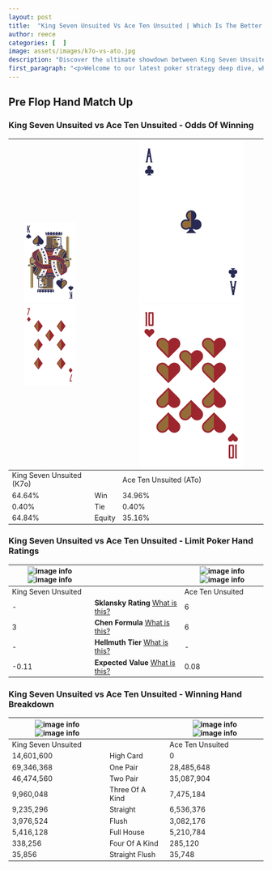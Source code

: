 ```yaml
---
layout: post
title:  "King Seven Unsuited Vs Ace Ten Unsuited | Which Is The Better Hand In Poker? A Complete Guide"
author: reece
categories: [  ]
image: assets/images/k7o-vs-ato.jpg
description: "Discover the ultimate showdown between King Seven Unsuited and Ace Ten Unsuited in poker! Uncover the odds, strategies, and scenarios where one hand triumphs over the other. Get ready to up your poker game with this thrilling analysis."
first_paragraph: "<p>Welcome to our latest poker strategy deep dive, where we're pitting two distinct hands against each other in a high-stakes showdown: King Seven Unsuited vs Ace Ten Unsuited.</p><p>In the dynamic world of poker, every decision counts, and knowing which hand holds the upper hand is key to your success at the table.</p><p>In this article, we'll dissect these two hands, explore the scenarios where one dominates the other, and equip you with the knowledge to make strategic choices that can tip the odds in your favor.</p><p>Get ready to unravel the intriguing dynamics of these poker hands and elevate your game to new heights.</p>"
---
```




[comment]: # (sp0)

## Pre Flop Hand Match Up

<div class="table hand-ratings" markdown="1"> 



### King Seven Unsuited vs Ace Ten Unsuited - Odds Of Winning


    
| ![image info](assets/images/hand1/K.png) ![image info](assets/images/hand1/7o.png) |  | ![image info](assets/images/hand2/A.png) ![image info](assets/images/hand2/to.png) |
| -------- | -------- | -------- |
| King Seven Unsuited (K7o) |  | Ace Ten Unsuited (ATo) |
| 64.64% | Win | 34.96% |
| 0.40% | Tie | 0.40% |
| 64.84% | Equity | 35.16% |




[comment]: # (sp1)



### King Seven Unsuited vs Ace Ten Unsuited - Limit Poker Hand Ratings


    
| ![image info](https://www.riverpairs.com/assets/images/hand1/K.png) ![image info](https://www.riverpairs.com/assets/images/hand1/7o.png) |  | ![image info](https://www.riverpairs.com/assets/images/hand2/A.png) ![image info](https://www.riverpairs.com/assets/images/hand2/to.png) |
| -------- | -------- | -------- |
| King Seven Unsuited |  | Ace Ten Unsuited |
| - | **Sklansky Rating** [What is this?](/sklansky-rating-explained) | 6 |
| 3 | **Chen Formula** [What is this?](/chen-formula-explained) | 6 |
| - | **Hellmuth Tier** [What is this?](/Hellmuth-tier-explained) | - |
| -0.11 | **Expected Value** [What is this?](/expected-value-explained) | 0.08 |




[comment]: # (sp2)



### King Seven Unsuited vs Ace Ten Unsuited - Winning Hand Breakdown


    
| ![image info](https://www.riverpairs.com/assets/images/hand1/K.png) ![image info](https://www.riverpairs.com/assets/images/hand1/7o.png) |  | ![image info](https://www.riverpairs.com/assets/images/hand2/A.png) ![image info](https://www.riverpairs.com/assets/images/hand2/to.png) |
| -------- | -------- | -------- |
| King Seven Unsuited |  | Ace Ten Unsuited |
| 14,601,600 | High Card | 0 |
| 69,346,368 | One Pair | 28,485,648 |
| 46,474,560 | Two Pair | 35,087,904 |
| 9,960,048 | Three Of A Kind | 7,475,184 |
| 9,235,296 | Straight | 6,536,376 |
| 3,976,524 | Flush | 3,082,176 |
| 5,416,128 | Full House | 5,210,784 |
| 338,256 | Four Of A Kind | 285,120 |
| 35,856 | Straight Flush | 35,748 |




[comment]: # (sp3)



</div>

[comment]: # (sp4)



[comment]: # (sp5)

